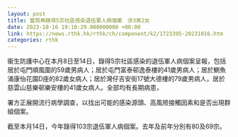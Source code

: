 ```yaml
---
layout: post
title: 當局再錄得5宗社區感染退伍軍人病個案　涉3男2女
date: 2023-10-16 19:10:29.000000000 +08:00
link: https://news.rthk.hk/rthk/ch/component/k2/1723395-20231016.htm
categories: rthk
---
```


衞生防護中心在本月8日至14日，錄得5宗社區感染的退伍軍人病個案呈報，包括居於屯門順風圍的59歲男病人；居於屯門富泰邨逸泰樓的41歲男病人；居於鰂魚涌康怡花園D座的82歲女病人；居於灣仔吉安街17號大德樓的79歲男病人，居於慈雲山慈樂邨樂安樓的41歲女病人。全部均有長期病患，

署方正展開流行病學調查，以找出可能的感染源頭、高風險接觸因素和是否出現群組個案。

截至本月14日，今年錄得103宗退伍軍人病個案。去年及前年分別有80及69宗。

